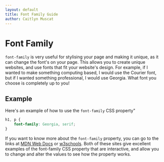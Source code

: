 ```yaml
--- 
layout: default
title: Font Family Guide
author: Caitlyn Muscat
---
```



# Font Family

`font-family` is very useful for stylising your page and making it unique, as it can change the font's on your page. This allows you to create unique websites, and use fonts that fit your website's design. For example, if I wanted to make something computing based, I would use the Courier font, but if I wanted something professional, I would use Georgia. What font you choose is completely up to you!

## Example

Here's an example of how to use the `font-family` CSS property" 

```css
h1, p {
    font-family: Georgia, serif; 
}
```

If you want to know more about the `font-family` property, you can go to the links at [MDN Web Docs](https://developer.mozilla.org/en-US/docs/Web/CSS/font-family) or [w3schools](https://www.w3schools.com/cssref/pr_font_font-family.php). Both of these sites give excellent examples of the font-family CSS property that are interactive, and allow you to change and alter the values to see how the property works. 
